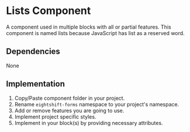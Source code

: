 # Lists Component

A component used in multiple blocks with all or partial features. This component is named lists because JavaScript has list as a reserved word.

## Dependencies

None

## Implementation

1. Copy/Paste component folder in your project.
2. Rename `eightshift-forms` namespace to your project's namespace.
3. Add or remove features you are going to use.
4. Implement project specific styles.
5. Implement in your block(s) by providing necessary attributes.
